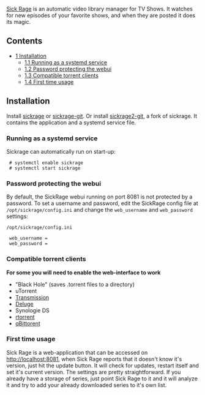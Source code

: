 [Sick Rage](https://www.sickrage.tv/) is an automatic video library manager for TV Shows. It watches for new episodes of your favorite shows, and when they are posted it does its magic.

## Contents

*   [1 Installation](#Installation)
    *   [1.1 Running as a systemd service](#Running_as_a_systemd_service)
    *   [1.2 Password protecting the webui](#Password_protecting_the_webui)
    *   [1.3 Compatible torrent clients](#Compatible_torrent_clients)
    *   [1.4 First time usage](#First_time_usage)

## Installation

Install [sickrage](https://aur.archlinux.org/packages/sickrage/) or [sickrage-git](https://aur.archlinux.org/packages/sickrage-git/). Or install [sickrage2-git](https://aur.archlinux.org/packages/sickrage2-git/), a fork of sickrage. It contains the application and a systemd service file.

### Running as a systemd service

Sickrage can automatically run on start-up:

```
 # systemctl enable sickrage
 # systemctl start sickrage

```

### Password protecting the webui

By default, the SickRage webui running on port 8081 is not protected by a password. To set a username and password, edit the SickRage config file at `/opt/sickrage/config.ini` and change the `web_username` and `web_password` settings:

 `/opt/sickrage/config.ini` 

```
 web_username =
 web_password =
```

### Compatible torrent clients

**For some you will need to enable the web-interface to work**

*   "Black Hole" (saves .torrent files to a directory)
*   uTorrent
*   [Transmission](/index.php/Transmission "Transmission")
*   [Deluge](/index.php/Deluge "Deluge")
*   Synologie DS
*   [rtorrent](https://www.archlinux.org/packages/?name=rtorrent)
*   [qBittorent](https://aur.archlinux.org/packages/qBittorent/)

### First time usage

Sick Rage is a web-application that can be accessed on [http://localhost:8081](http://localhost:8081), when Sick Rage reports that it doesn't know it's version, just hit the update button. It will check for updates, restart itself and set it's current version. The settings are pretty straightforward. If you already have a storage of series, just point Sick Rage to it and it will analyze it and try to add your already downloaded series to it's own list.